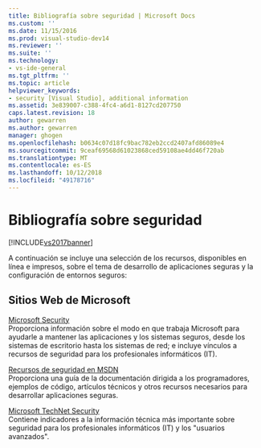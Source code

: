 ```yaml
---
title: Bibliografía sobre seguridad | Microsoft Docs
ms.custom: ''
ms.date: 11/15/2016
ms.prod: visual-studio-dev14
ms.reviewer: ''
ms.suite: ''
ms.technology:
- vs-ide-general
ms.tgt_pltfrm: ''
ms.topic: article
helpviewer_keywords:
- security [Visual Studio], additional information
ms.assetid: 3e839007-c388-4fc4-a6d1-8127cd207750
caps.latest.revision: 18
author: gewarren
ms.author: gewarren
manager: ghogen
ms.openlocfilehash: b0634c07d18fc9bac782eb2ccd2407afd86089e4
ms.sourcegitcommit: 9ceaf69568d61023868ced59108ae4dd46f720ab
ms.translationtype: MT
ms.contentlocale: es-ES
ms.lasthandoff: 10/12/2018
ms.locfileid: "49178716"
---
```

# <a name="security-bibliography"></a>Bibliografía sobre seguridad
[!INCLUDE[vs2017banner](../includes/vs2017banner.md)]

A continuación se incluye una selección de los recursos, disponibles en línea e impresos, sobre el tema de desarrollo de aplicaciones seguras y la configuración de entornos seguros:  
  
## <a name="microsoft-web-sites"></a>Sitios Web de Microsoft  
 [Microsoft Security](http://go.microsoft.com/fwlink/?LinkId=55529)  
 Proporciona información sobre el modo en que trabaja Microsoft para ayudarle a mantener las aplicaciones y los sistemas seguros, desde los sistemas de escritorio hasta los sistemas de red; e incluye vínculos a recursos de seguridad para los profesionales informáticos (IT).  
  
 [Recursos de seguridad en MSDN](http://go.microsoft.com/fwlink/?LinkID=25440)  
 Proporciona una guía de la documentación dirigida a los programadores, ejemplos de código, artículos técnicos y otros recursos necesarios para desarrollar aplicaciones seguras.  
  
 [Microsoft TechNet Security](http://go.microsoft.com/fwlink/?LinkId=67991)  
 Contiene indicadores a la información técnica más importante sobre seguridad para los profesionales informáticos (IT) y los "usuarios avanzados".




